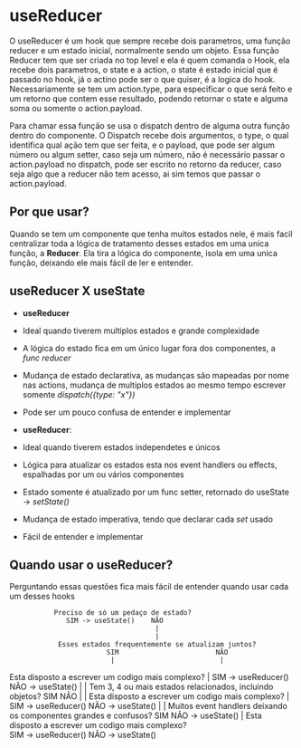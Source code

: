# useReducer

O useReducer é um hook que sempre recebe dois parametros, uma função reducer e um estado inicial, normalmente sendo um objeto. Essa função Reducer tem que ser criada no top level e ela é quem comanda o Hook, ela recebe dois parametros, o state e a action, o state é estado inicial que é passado no hook, já o actino pode ser o que quiser, é a logica do hook. Necessariamente se tem um action.type, para especificar o que será feito e um retorno que contem esse resultado, podendo retornar o state e alguma soma ou somente o action.payload.

Para chamar essa função se usa o dispatch dentro de alguma outra função dentro do componente. O Dispatch recebe dois argumentos, o type, o qual identifica qual ação tem que ser feita, e o payload, que pode ser algum número ou algum setter, caso seja um número, não é necessário passar o action.payload no dispatch, pode ser escrito no retorno da reducer, caso seja algo que a reducer não tem acesso, ai sim temos que passar o action.payload.

## Por que usar?

Quando se tem um componente que tenha muitos estados nele, é mais facil centralizar toda a lógica de tratamento desses estados em uma unica função, a **Reducer**. Ela tira a lógica do componente, isola em uma unica função, deixando ele mais fácil de ler e entender.


## useReducer X useState

- **useReducer** 
 - Ideal quando tiverem multiplos estados e grande complexidade
 - A lógica do estado fica em um único lugar fora dos componentes, a *func reducer* 
 - Mudança de estado declarativa, as mudanças são mapeadas por nome nas actions, mudança de multiplos estados ao mesmo tempo escrever somente *dispatch({type: "x"})*
 - Pode ser um pouco confusa de entender e implementar

- **useReducer**: 
 - Ideal quando tiverem estados independetes e únicos
 - Lógica para atualizar os estados esta nos event handlers ou effects, espalhadas por um ou vários componentes
 - Estado somente é atualizado por um func setter, retornado do useState -> *setState()*
 - Mudança de estado imperativa, tendo que declarar cada *set* usado
 - Fácil de entender e implementar


## Quando usar o useReducer?
Perguntando essas questões fica mais fácil de entender quando usar cada um desses hooks

               Preciso de só um pedaço de estado? 
                  SIM -> useState()    NÃO
                                        |
                                        |
                Esses estados frequentemente se atualizam juntos?
                            SIM                        NÃO
                             |                          |
Esta disposto a escrever um codigo mais complexo?       |
    SIM -> useReducer()     NÃO -> useState()           |
                                                        |
                        Tem 3, 4 ou mais estados relacionados, incluindo objetos?
                                    SIM                                    NÃO
                                     |                                      |
                Esta disposto a escrever um codigo mais complexo?           |
                    SIM -> useReducer()     NÃO -> useState()               |
                                                                            |
                                Muitos event handlers deixando os componentes grandes e confusos?
                                                SIM                 NÃO -> useState()
                                                 |
                        Esta disposto a escrever um codigo mais complexo?         
                            SIM -> useReducer()     NÃO -> useState() 